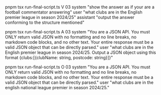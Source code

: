 pnpm tsx run-final-script.ts V 03 system "show the answer as if your are a football commentator answering" user "what clubs are in the English premier league in season 2024/25" assistant "output the answer conforming to the structure mentioned"

pnpm tsx run-final-script.ts A 03 system "You are a JSON API. You must ONLY return valid JSON with no formatting and no line breaks, no markdown code blocks, and no other text. Your entire response must be a valid JSON object that can be directly parsed." user "what clubs are in the English premier league in season 2024/25. Output a JSON object using this format {clubs:[{clubName: string, postcode: string}]}"

pnpm tsx run-final-script.ts O 03 system "You are a JSON API. You must ONLY return valid JSON with no formatting and no line breaks, no markdown code blocks, and no other text. Your entire response must be a valid JSON object that can be directly parsed." user "what clubs are in the english national league premier in season 2024/25."
